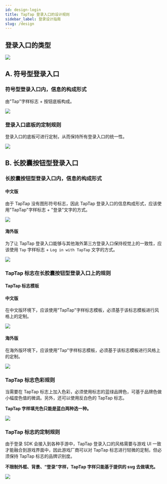 ```yaml
---
id: design-login
title: TapTap 登录入口的设计规则
sidebar_label: 登录设计指南
slug: /design
---
```


## 登录入口的类型

![](/img/design-blocks/design-1.png)

## A. 符号型登录入口

### 符号型登录入口内，信息的构成形式

由"Tap"字样标志 + 按钮底板构成。

![](/img/design-blocks/design-2.1.png)

### 登录入口底板的定制规则

登录入口的底板可进行定制，从而保持所有登录入口的统一性。

![](/img/design-blocks/design-2.2.png)

## B. 长胶囊按钮型登录入口

### 长胶囊按钮型登录入口内，信息的构成形式

#### 中文版

由于 TapTap 没有图形符号标志，因此 TapTap 登录入口的信息构成形式，应该使用"TapTap"字样标志 + "登录"文字的方式。

![](/img/design-blocks/design-3.1.1.png)

#### 海外版

为了让 TapTap 登录入口能够与其他海外第三方登录入口保持视觉上的一致性，应该使用 `Tap` 字样标志 + `Log in with TapTap` 文字的方式。

![](/img/design-blocks/design-3.1.2.png)

### TapTap 标志在长胶囊按钮型登录入口上的规则

#### TapTap 标志模板

#### 中文版

在中文版环境下，应该使用"TapTap"字样标志模板，必须基于该标志模板进行风格上的定制。

![](/img/design-blocks/design-3.2.1.png)

#### 海外版

在海外版环境下，应该使用"Tap"字样标志模板，必须基于该标志模板进行风格上的定制。

![](/img/design-blocks/design-3.2.2.png)

### TapTap 标志色彩规则

当需要在 TapTap 标志上加入色彩，必须使用标志的蓝绿品牌色，可基于品牌色做小幅度色值的微调。另外，还可以使用反白色的 TapTap 标志。

**TapTap 字样填充色只能是蓝白两种选一种。**

![](/img/design-blocks/design-3.3.png)

### TapTap 标志的定制规则

由于登录 SDK 会接入到各种手游中，TapTap 登录入口的风格需要与游戏 UI 一致才能融合到游戏界面中，因此游戏厂商可以对 TapTap 标志进行轻微的定制，但必须保持 TapTap 标志的品牌识别度。

**不限制外框、背景、“登录”字样，TapTap 字样只能基于提供的 svg 去做填充。**

![](/img/design-blocks/design-3.4.png)
